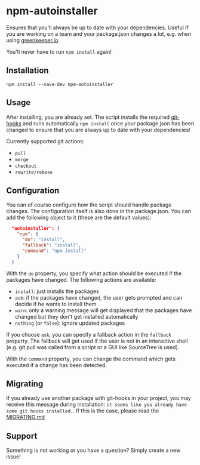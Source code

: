 npm-autoinstaller
=========

Ensures that you'll always be up to date with your dependencies.
Useful if you are working on a team and your package.json changes a lot, e.g. when using [greenkeeper.io](https://greenkeeper.io/).

You'll never have to run `npm install` again!

## Installation

  `npm install --save-dev npm-autoinstaller`

## Usage

  After installing, you are already set. The script installs the required [git-hooks](https://git-scm.com/book/it/v2/Customizing-Git-Git-Hooks) and runs automatically `npm install` once your package.json has been changed to ensure that you are always up to date with your dependencies!

  Currently supported git actions:

  * `pull`
  * `merge`
  * `checkout`
  * `rewrite/rebase`

## Configuration

  You can of course configure how the script should handle package changes.
  The configuration itself is also done in the package.json. You can add the following object to it (these are the default values):
  ```json
    "autoinstaller": {
      "npm": {
        "do": "install",
        "fallback": "install",
        "command": "npm install"
      }
    }
  ```
  With the `do` property, you specify what action should be executed if the packages have changed. The following actions are available:

  * `install`: just installs the packages
  * `ask`: if the packages have changed, the user gets prompted and can decide if he wants to install them
  * `warn`: only a warning message will get displayed that the packages have changed but they don't get installed automatically
  * `nothing` (or `false`): ignore updated packages

  If you choose `ask`, you can specify a fallback action in the `fallback` property.
  The fallback will get used if the user is not in an interactive shell (e.g. git pull was called from a script or a GUI like SourceTree is used).

  With the `command` property, you can change the command which gets executed if a change has been detected.

## Migrating

  If you already use another package with git-hooks in your project, you may receive this message during installation: `it seems like you already have some git hooks installed.`.
  If this is the case, please read the [MIGRATING.md](https://github.com/cyrilwanner/npm-autoinstaller/blob/master/MIGRATING.md)

## Support

  Something is not working or you have a question? Simply create a new issue!
